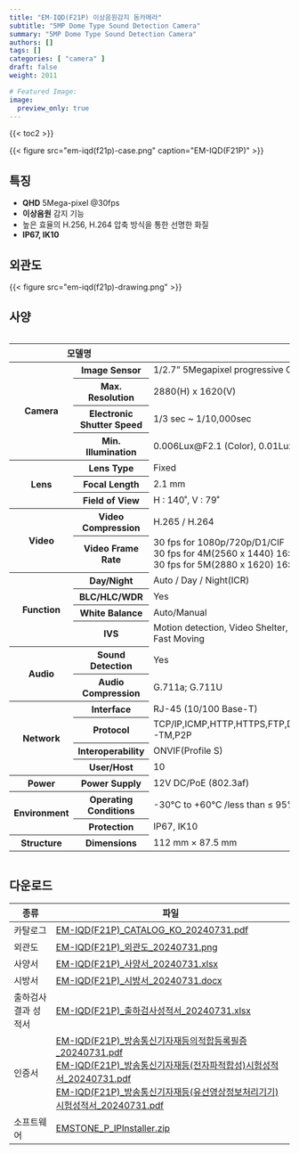 ```yaml
---
title: "EM-IQD(F21P) 이상음원감지 돔카메라"
subtitle: "5MP Dome Type Sound Detection Camera"
summary: "5MP Dome Type Sound Detection Camera"
authors: []
tags: []
categories: [ "camera" ]
draft: false
weight: 2011

# Featured Image:
image:
  preview_only: true
---
```


{{< toc2 >}}

<div class="container">
<div class="row justify-content-center align-items-center">
<div class="col-sm-6">

{{< figure src="em-iqd(f21p)-case.png" caption="EM-IQD(F21P)" >}}

</div>
</div>
</div>

<div class="container">
<div class="row justify-content-center">
<div class="col-sm-6 pl-0">

## 특징

- **QHD** 5Mega-pixel @30fps
- **이상음원** 감지 기능
- 높은 효율의 H.256, H.264 압축 방식을 통한 선명한 화질
- **IP67, IK10**


</div>
<div class="col-sm-6 pl-0">

## 외관도

{{< figure src="em-iqd(f21p)-drawing.png" >}}

</div>
</div>
</div>

## 사양

<div style="overflow-x: auto">
<table class="spec">
<thead>
<tr>
<th colspan="2">모델명</th>
<th>EM-IQD(F21P)</th>
</tr>
</thead>
<tbody>
<tr>
<th rowspan="4">Camera</th>
<th>Image Sensor</th>
<td>1/2.7” 5Megapixel progressive CMOS</td>
</tr>
<tr>
<th>Max. Resolution</th>
<td>2880(H) x 1620(V)</td>
</tr>
<tr>
<th>Electronic Shutter Speed</th>
<td>1/3 sec ~ 1/10,000sec</td>
</tr>
<tr>
<th>Min. Illumination</th>
<td>0.006Lux@F2.1 (Color), 0.01Lux@F2.1 (B/W)</td>
</tr>
<tr>
<th rowspan="3">Lens</th>
<th>Lens Type</th>
<td>Fixed</td>
</tr>
<tr>
<th>Focal Length</th>
<td>2.1 mm</td>
</tr>
<tr>
<th>Field of View</th>
<td>H : 140˚, V : 79˚</td>
</tr>
<tr>
<th rowspan="2">Video</th>
<th>Video Compression</th>
<td>H.265 / H.264</td>
</tr>
<tr>
<th>Video Frame Rate</th>
<td>30 fps for 1080p/720p/D1/CIF<br>30 fps for 4M(2560 x 1440) 16:9<br>30 fps for 5M(2880 x 1620) 16:9</td>
</tr>
<th rowspan="4">Function</th>
<th>Day/Night</th>
<td>Auto / Day / Night(ICR)</td>
</tr>
<tr>
<th>BLC/HLC/WDR</th>
<td>Yes</td>
</tr>
<tr>
<th>White Balance</th>
<td>Auto/Manual</td>
</tr>
<tr>
<th>IVS</th>
<td>Motion detection, Video Shelter, Line Crossing, Area Intrusion, Region Entrance, Region Exiting, Fast Moving</td>
</tr>
<th rowspan="2">Audio</th>
<th>Sound Detection</th>
<td>Yes</td>
<tr>
<th>Audio Compression</th>
<td>G.711a; G.711U</td>
</tr>
<th rowspan="4">Network</th>
<th>Interface</th>
<td>RJ-45 (10/100 Base-T)</td>
</tr>
<tr>
<th>Protocol</th>
<td>TCP/IP,ICMP,HTTP,HTTPS,FTP,DHCP,DNS,DDNS,RTP,RTSP,RTCP,NTP,IGMP,UPnP,SMTP,UPnP-TM,P2P</td>
</tr>
<tr>
<th>Interoperability</th>
<td>ONVIF(Profile S)</td>
</tr>
<tr>
<th>User/Host</th>
<td>10</td>
</tr>
<th rowspan>Power</th>
<th>Power Supply</th>
<td>12V DC/PoE (802.3af)</td>
</tr>
<th rowspan="2">Environment</th>
<th>Operating Conditions</th>
<td>-30°C to +60°C /less than ≤ 95% RH</td>
</tr>
<tr>
<th>Protection</th>
<td>IP67, IK10</td>
</tr>
<th rowspan>Structure</th>
<th>Dimensions</th>
<td>112 mm × 87.5 mm</td>
</tr>
</tbody>
</table>
</div>

## 다운로드

종류 | 파일
---- | ----
카탈로그 | [EM-IQD(F21P)_CATALOG_KO_20240731.pdf](https://www.emstone.com/data/sales/ko/EM-IQD(F21P)_CATALOG_KO_20240731.pdf)
외관도 | [EM-IQD(F21P)_외관도_20240731.png](https://www.emstone.com/data/sales/ko/EM-IQD(F21P)_외관도_20240731.png)
사양서 | [EM-IQD(F21P)_사양서_20240731.xlsx](https://www.emstone.com/data/sales/ko/EM-IQD(F21P)_사양서_20240731.xlsx)
시방서 | [EM-IQD(F21P)_시방서_20240731.docx](https://www.emstone.com/data/sales/ko/EM-IQD(F21P)_시방서_20240731.docx)
출하검사 결과 성적서 | [EM-IQD(F21P)_출하검사성적서_20240731.xlsx](https://www.emstone.com/data/sales/ko/EM-IQD(F21P)_출하검사성적서_20240731.xlsx)
인증서 | [EM-IQD(F21P)_방송통신기자재등의적합등록필증_20240731.pdf](https://www.emstone.com/data/sales/ko/EM-IQD(F21P)_방송통신기자재등의적합등록필증_20240731.pdf)<br>[EM-IQD(F21P)_방송통신기자재등(전자파적합성)시험성적서_20240731.pdf](https://www.emstone.com/data/sales/ko/EM-IQD(F21P)_방송통신기자재등(전자파적합성)시험성적서_20240731.pdf)<br>[EM-IQD(F21P)_방송통신기자재등(유선영상정보처리기기)시험성적서_20240731.pdf](https://www.emstone.com/data/sales/ko/EM-IQD(F21P)_방송통신기자재등(유선영상정보처리기기)시험성적서_20240731.pdf)
소프트웨어 | [EMSTONE_P_IPInstaller.zip](https://www.emstone.com/data/sales/ko/EMSTONE_P_IPInstaller.zip)
